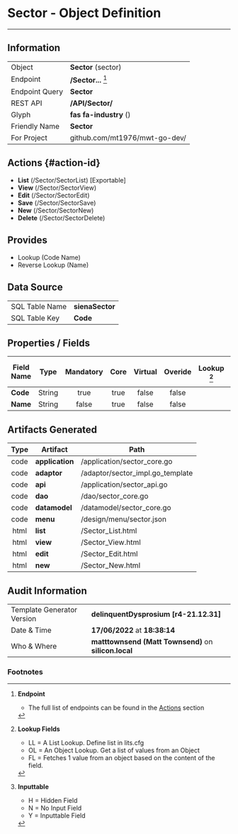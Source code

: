 # **Sector** - Object Definition
---
##  Information
|   |   |
|---|---|
|Object         |**Sector** (sector) |
|Endpoint 	    |**/Sector...** [^1]|
|Endpoint Query |**Sector**|
|REST API|**/API/Sector/**|
Glyph|**fas fa-industry** ()
Friendly Name|**Sector**|
|For Project    |github.com/mt1976/mwt-go-dev/|

##  Actions {#action-id}
* **List** (/Sector/SectorList) [Exportable]
* **View** (/Sector/SectorView)
* **Edit** (/Sector/SectorEdit)
* **Save** (/Sector/SectorSave)
* **New** (/Sector/SectorNew)
* **Delete** (/Sector/SectorDelete)







##  Provides
 * Lookup (Code Name)
 * Reverse Lookup (Name)





##  Data Source 
|   |   |
|---|---|
SQL Table Name       | **sienaSector**
SQL Table Key | **Code**



##  Properties / Fields
| Field Name| Type | Mandatory | Core | Virtual | Overide | Lookup [^2]| Lookup Object      | Lookup Field Source         | Lookup Return Value                | Inputable [^3]|DB Column|Default Value| No Change | Callout | Internal | Display | Mask |
| -- | --  | :--: | :--: | :--: |:--: |:--: |:--: |-- |-- |:--: |-- | --| :--: | :--: | :--: | -- | -- |
|**Code**|String|true|true|false|false|||||Y|Code||false|false|false|text||
|**Name**|String|false|true|false|false|||||Y|Name||false|false|false|text||


##  Artifacts Generated
| Type | Artifact | Path|
| :--: | -- | -- |
| code | **application** | /application/sector_core.go |
| code | **adaptor** | /adaptor/sector_impl.go_template |
| code | **api** | /application/sector_api.go |
| code | **dao** | /dao/sector_core.go |
| code | **datamodel** | /datamodel/sector_core.go |
| code | **menu** | /design/menu/sector.json |
| html | **list** | /Sector_List.html |
| html | **view** | /Sector_View.html |
| html | **edit** | /Sector_Edit.html |
| html | **new** | /Sector_New.html |


## Audit Information
|   |   |
|---|---|
Template Generator Version   | **delinquentDysprosium [r4-21.12.31]**
Date & Time		     | **17/06/2022** at **18:38:14**
Who & Where		     | **matttownsend (Matt Townsend)** on **silicon.local**

### Footnotes
[^1]: **Endpoint**
    * The full list of endpoints can be found in the [Actions](#action-id) section
[^2]: **Lookup Fields**
    * LL = A List Lookup. Define list in lits.cfg
    * OL = An Object Lookup. Get a list of values from an Object
    * FL = Fetches 1 value from an object based on the content of the field. 
[^3]: **Inputtable**   
    * H = Hidden Field
    * N = No Input Field
    * Y = Inputtable Field
